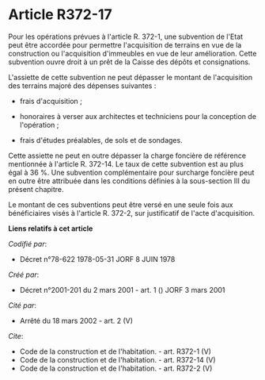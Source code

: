 # Article R372-17

Pour les opérations prévues à l'article R. 372-1, une subvention de l'Etat peut être accordée pour permettre l'acquisition de
terrains en vue de la construction ou l'acquisition d'immeubles en vue de leur amélioration. Cette subvention ouvre droit à
un prêt de la Caisse des dépôts et consignations. 

L'assiette de cette subvention ne peut dépasser le montant de l'acquisition des terrains majoré des dépenses suivantes :

- frais d'acquisition ;

- honoraires à verser aux architectes et techniciens pour la conception de l'opération ;

- frais d'études préalables, de sols et de sondages. 

Cette assiette ne peut en outre dépasser la charge foncière de référence mentionnée à l'article R. 372-14. Le taux de cette
subvention est au plus égal à 36 %. Une subvention complémentaire pour surcharge foncière peut en outre être attribuée dans
les conditions définies à la sous-section III du présent chapitre. 

Le montant de ces subventions peut être versé en une seule fois aux bénéficiaires visés à l'article R. 372-2, sur
justificatif de l'acte d'acquisition.

**Liens relatifs à cet article**

_Codifié par_:

  - Décret n°78-622 1978-05-31 JORF 8 JUIN 1978

_Créé par_:

  - Décret n°2001-201 du 2 mars 2001 - art. 1 () JORF 3 mars 2001

_Cité par_:

  - Arrêté du 18 mars 2002 - art. 2 (V)

_Cite_:

  - Code de la construction et de l'habitation. - art. R372-1 (V)
  - Code de la construction et de l'habitation. - art. R372-14 (V)
  - Code de la construction et de l'habitation. - art. R372-2 (V)
